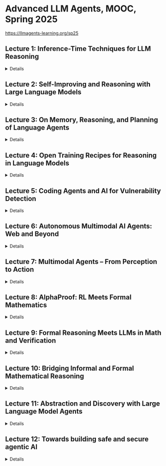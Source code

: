 # Advanced LLM Agents, MOOC, Spring 2025

https://llmagents-learning.org/sp25

## Lecture 1: Inference-Time Techniques for LLM Reasoning

<details>

## Overview:

The lecture emphasized strategies for optimizing reasoning tasks using advanced prompting methods, multi-candidate exploration, and iterative self-improvement, all aimed at improving accuracy and adaptability during inference.

Here are the main takeaways:
- Standard prompting struggles with reasoning benchmarks, but Chain-of-Thought (CoT) prompting significantly improves performance by modeling intermediate steps.
- Zero-shot CoT prompting uses simple instructions like “Let’s think step by step” to elicit reasoning without exemplars.
- Analogical prompting enables LLMs to self-generate tailored exemplars and reasoning structures, improving task-specific performance.
- Self-consistency boosts accuracy by sampling multiple solutions and selecting the most consistent final answer.
- Tree of Thoughts (ToT) allows step-by-step evaluation and iterative exploration, excelling in complex tasks.
- Reflexion and Self-Refine techniques empower LLMs to iteratively self-correct and improve their outputs using internal and external feedback.
- Self-correction without external feedback (oracle) can worsen reasoning performance, highlighting the need for effective evaluation mechanisms.
- Balancing inference budgets and model size is crucial for optimizing multi-sample solutions and computational efficiency.
- General-purpose and scalable methods remain essential for designing effective reasoning strategies in LLMs.

Ref:
- https://www.youtube.com/live/g0Dwtf3BH-0
- https://llmagents-learning.org/slides/inference_time_techniques_lecture_sp25.pdf


## Briefing:

### Introduction

This document summarises a lecture on inference-time techniques for enhancing the reasoning capabilities of Large Language Models (LLMs). The lecture highlights the significant advancements in LLM reasoning, particularly with models like OpenAI's "o1" and "o3", which demonstrate impressive performance on complex tasks like math, coding, and STEM. However, these high levels of performance are often achieved by using substantial inference-time computation. The lecture explores various strategies to optimise this, categorising them into three main areas: using more tokens for a single solution, searching and selecting from multiple candidates, and iterative self-improvement.

### Part 1: Basic Prompting Techniques - Increasing Token Budget for Single Solution

#### Standard Prompting Limitations
- Prior to advanced post-training techniques, standard prompting struggled with reasoning benchmarks.
- Few-shot examples only provided the format of the final solution, not the reasoning behind it.

#### Chain-of-Thought (CoT) Prompting
- Prompts the model to generate reasoning steps before arriving at the final solution.
- Can be implemented via few-shot examples or instructions.
- **Scaling with Model Size:** CoT performance improves significantly with larger models.
- **Zero-Shot CoT:** Using instructions like "Let's think step by step" can elicit CoT without needing few-shot examples, though it is less effective.

#### Analogical Prompting
- Enhances CoT performance by instructing the model to recall relevant exemplars before solving the test problem.
- Outperforms both zero-shot CoT and manual few-shot CoT, particularly with stronger models.

#### LLM-Driven Prompt Optimisation
- Leverages LLMs to automatically design and optimise prompts.
- Uses past optimisation trajectories to generate improved instructions.
- A meta-prompt enables the LLM to propose new instructions based on previous ones.
- Optimised prompts can outperform standard zero-shot and few-shot prompts.

#### CoT & Reasoning Strategies
- CoT allows variable computation based on task complexity.
- **Least-to-Most Prompting:** Decomposes complex problems into simpler sub-tasks solved sequentially.
- **Dynamic Least-to-Most Prompting:** Customises prompts for each sub-problem.
- **Self-Discover:** Instructs the LLM to autonomously compose reasoning structures without manually created demonstrations.

### Part 2: Search and Selection from Multiple Candidates - Increasing Width of Solution Space

#### Rationale
- Exploring multiple branches allows the model to recover from single-generation errors.

#### Self-Consistency
- Generates multiple candidate solutions and selects the most consistent final answer.
- Effective across models and tasks, scaling well with the number of samples.
- **Diversity in Sampling:** Ensures response variety using high-temperature sampling instead of beam search.

#### Clustering by Execution (AlphaCode)
- In code generation, predicted code is clustered based on execution consistency.
- Improves performance by selecting a program from the largest semantically equivalent clusters.

#### Universal Self-Consistency (USC)
- Extends self-consistency to free-form generation tasks, where consistency is evaluated within the LLM itself.

#### LLM Rankers
- Training verifiers or reward models enhances solution selection.
- **Outcome-Supervised Reward Model (ORM):** Evaluates final solutions.
- **Process-Supervised Reward Model (PRM):** Evaluates step-by-step reasoning.

#### Tree-of-Thoughts (ToT)
- Combines LLMs with tree search.
- Generates possible next reasoning steps, evaluates each, and prioritises promising solutions.
- Scales well with increased token budget.

### Part 3: Iterative Self-Improvement - Increasing Depth of Solution Search

#### Rationale
- Mistakes occur even in strong LLMs.
- Sampling multiple solutions is insufficient without a feedback loop for error correction.

#### Reflexion and Self-Refine
- The LLM generates feedback on its own output and refines it.
- Effective when external evaluation is available.

#### Self-Debugging (Code)
- Uses execution feedback, such as unit tests, to improve generated code.
- More informative feedback yields better results.

#### Limitations of Self-Correction (QA)
- Self-correction without an oracle verifier can reduce accuracy.
- General-purpose feedback prompts and multi-agent debates are often ineffective.

#### Budget Optimisation
- Optimal inference budget depends on the task and model.
- Smaller models may generate more solutions within the same computational budget.

### Key Takeaways and General Principles

- **Adaptability:** Best practices for LLM interaction should evolve with model capabilities.
- **Chain-of-Thought:** Fundamental for reasoning enhancement.
- **Consistency-Based Selection:** A simple yet effective principle for better response selection.
- **Search:** Exploring multiple solution paths improves accuracy.
- **The "Bitter Lesson":** Emphasises general-purpose methods that scale well with computation.

### Conclusion

The lecture provides a comprehensive overview of inference-time techniques for improving LLM reasoning. These techniques focus on:
1. **Using more token budget for better single-solution generation.**
2. **Searching multiple branches in the solution space.**
3. **Iterative self-improvement of responses.**

They range from basic CoT prompting to advanced methods like tree-of-thought and self-debugging. The lecture underscores the importance of continuous adaptation, scalable general-purpose methods, and fostering models capable of independent discovery rather than pre-programmed intelligence.

</details>

## Lecture 2: Self-Improving and Reasoning with Large Language Models

<details>

## Briefing

This document outlines the research and development of self-improving and reasoning Large Language Models (LLMs), which aim to create AI that trains itself, evaluates its performance, and updates itself based on its understanding. The ultimate goal is to achieve superhuman performance through these methods.

### System 1 vs System 2
The document introduces two systems for how LLMs function, System 1 and System 2:
*   **System 1**: This is reactive, relies on associations, has fixed compute per token, directly outputs answers, and is prone to failures like hallucinations and spurious correlations. Standard LLMs are considered System 1.
*   **System 2**: This is more deliberate and effortful, involving multiple "calls" to the System 1 LLM. It uses planning, search, verification, and reasoning with dynamic computation. Techniques like Chain-of-Thought (CoT) and Tree-of-Thoughts (ToT) fall under System 2.

### Historical Context and Evolution of LLMs
The document provides a brief history of LLMs and related technologies:
*   **Early 2000s:** Support Vector Machines were prevalent.
*   **2014:** The LLM attention mechanism was developed.
*   **2019-2023:** A rapid evolution of LLMs occurred, from GPT-2 to GPT-4, including models like T5, Jurassic-1, Megatron-Turing NLG, Gopher, Chinchilla, PaLM, OPT, BLOOM, and LLaMA.
*   **Pre-2020:** Language models were trained by predicting the next token on "positive examples" of language.
*   **Post-2020:**  LLMs began using techniques like supervised fine-tuning (SFT) and Reinforcement Learning from Human Feedback (RLHF).
*   **2022:** InstructGPT was developed using SFT and RLHF on GPT3.
*   **2023:** Models like Claude and GPT-4 began using extensive RLHF for safety and accuracy, and Direct Preference Optimization (DPO) was introduced.

### Improving Reasoning with System 2
*   **Prompting Approaches:** Early attempts to improve reasoning focused on prompting techniques.
*   **Chain-of-Verification (CoVe):** This method aims to reduce hallucinations by adding verification steps to the generation process. It includes variants like joint left-to-right generation, factored attention, and a factored-revise approach.
*   **System 2 Attention (S2A):** This method focuses on making attention more explicit and effortful by prompting the LLM to rewrite inputs, removing irrelevant or biased content, to improve the relevance of answers.
*   **Branch-Solve-Merge:** This approach breaks down complex tasks into subproblems, solves them individually, and merges the solutions to improve complex tasks where instructions are hard.

### Self-Improvement and Self-Rewarding LLMs
*   **Self-Training:** LLMs improve by assigning rewards to their own outputs and optimizing accordingly.
*   **Self-Rewarding LMs:** These models are trained to have both instruction-following and evaluation capabilities. They can generate responses to instructions and judge the quality of those responses, creating an iterative process of improvement.
*   **Iterative Training:** This involves two steps: self-instruction creation (generating prompts, responses, and self-rewards) and instruction training (using DPO on selected preference pairs).
*   **The "Superalignment challenge":** As LLMs improve they will become harder for humans to supervise.
*   **Initial Model:** Experiments start with a pre-trained LLaMA-2-70B model (M0) which is multitask trained using seed instruction following (IFT) and evaluation data (EFT). The model then goes through iterative training.
*    **Evaluation:** The self-rewarding models are evaluated on their ability to follow instructions and their ability to act as a reward model. The models are tested using internal instruction following test sets, AlpacaEval 2.0, and MT-Bench. They are also evaluated using the OpenAssistant validation set.
*    **Improvements:** The models show continuous improvement through iterative training.

### Iterative Reasoning and Meta-Rewarding
*   **Iterative Reasoning Preference Optimisation:** This technique uses self-rewarding techniques for reasoning tasks by generating multiple Chain-of-Thoughts (CoTs) and selecting preferences based on answer correctness.
*    **Thinking LLMs:**  This approach trains LLMs to think and respond for all instruction following tasks, not just math, using Thought Preference Optimization (TPO). It has achieved strong results on benchmarks like AlpacaEval and ArenaHard.
*   **Meta-Rewarding LLMs:** These models improve their judgments by meta-judging them. The LLM acts as an actor, judge, and meta-judge. Meta-rewards provide an additional training signal.
*   **LLM-as-a-Meta-Judge:** This is used to assess judgments. The method involves generating multiple judgments for pairs of responses and calculating pairwise meta-judgments.
*   **EvalPlanner:** This method trains LLMs to generate planning and reasoning CoTs for evaluation, converting evaluation tasks into verifiable tasks by generating similar prompts with high and low quality responses.

### Future Directions
*   **Latent System 2 Thoughts:** Explores the use of latent thoughts rather than tokens, with research into self-evaluation and learning from interaction.
*   **Improved System 1:** Research is needed to improve the fundamental architecture of System 1, such as better attention mechanisms and world models.

### Conclusion
The document highlights the significant progress in developing self-improving and reasoning LLMs. By using techniques like self-rewarding, iterative training, and meta-reasoning, LLMs are approaching and potentially surpassing human-level performance. Further research is needed to address limitations, improve reasoning, and explore the potential of more advanced approaches.

### Ref:
- https://www.youtube.com/live/_MNlLhU33H0
- https://llmagents-learning.org/slides/Jason-Weston-Reasoning-Alignment-Berkeley-Talk.pdf

</details>

## Lecture 3: On Memory, Reasoning, and Planning of Language Agents

<details>

**Briefing: On Memory, Reasoning, and Planning of Language Agents**

### **Overview**
This document provides a comprehensive analysis of **Language Agents**, AI systems that leverage language for reasoning, memory, and planning. It contrasts two main perspectives in developing these agents—**LLM-first** and **Agent-first**—highlighting their respective challenges and opportunities. The discussion is structured around three core competencies essential to advancing intelligent AI agents:
1. **Memory** – HippoRAG, a neurobiologically inspired long-term memory system.
2. **Reasoning** – The concept of implicit reasoning and "grokking" in Transformers.
3. **Planning** – Model-based planning techniques, particularly in web navigation, as demonstrated in WebDreamer.

While language agents are a significant step toward more intelligent AI, the field faces ongoing hurdles in areas like **continual learning, safety, world models, and adaptability**.

---

### **Key Themes and Takeaways**

#### **The Rise of Language Agents**
- Language agents are expected to revolutionize computing, as reflected in statements from key AI leaders:
  - Bill Gates: *"Agents are bringing about the biggest revolution in computing..."*
  - Andrew Ng: *"AI agentic workflows will drive massive AI progress this year."*
  - Sam Altman: *"2025 is when agents will work."*
- Current agents **rely heavily on LLMs** but still lack robust reasoning, memory, and planning capabilities.
- Following Russel & Norvig’s definition, an agent is *“anything that perceives its environment through sensors and acts upon it through actuators.”* Language agents stand out by using **language as the primary tool for reasoning and communication**.
- The document suggests we are entering a **new evolutionary stage** of AI, moving from **Logical Agents → Neural Agents → Language Agents**, characterized by increasing **expressiveness, reasoning, and adaptivity**.

#### **LLM-First vs. Agent-First Approaches**
- **LLM-First:** Builds agents around LLMs, **relying on prompting and engineering solutions** to scaffold agent behavior.
- **Agent-First:** Treats LLMs as a component of a broader AI system that incorporates **perception, memory, world modeling, and planning**.
- The **Agent-First** approach requires tackling **synthetic data generation, self-reflection, and internalized search**, bringing both traditional and novel AI challenges.

#### **Language as a Vehicle for Reasoning and Communication**
- **Language is the foundation** for instruction following, in-context learning, and customized outputs.
- Reasoning within an LLM-based agent functions as an **inner monologue**, where decisions are made via token generation.
- The integration of reasoning helps in:
  - **State inference** (understanding the environment’s current state).
  - **Self-reflection** (evaluating its own thought process).
  - **Replanning** (adjusting actions dynamically).

#### **Memory: HippoRAG – Neurobiologically Inspired Long-Term Memory**
- Human memory is crucial for learning, as reflected in Eric Kandel’s quote: *"Memory is everything. Without it, we are nothing."*
- **Current Retrieval-Augmented Generation (RAG) models have limitations** in retrieving relevant knowledge reliably.
- **HippoRAG** is introduced as a **solution inspired by the hippocampal indexing theory**, aiming to improve retrieval accuracy by:
  - **Indexing associations between stored knowledge**.
  - **Enabling pattern separation and pattern completion**, mimicking the way humans recall and differentiate information.
- HippoRAG is composed of three key components:
  - **Neocortex** – Handles perception, linguistic abilities, and reasoning.
  - **Parahippocampus** – Acts as a bridge between memory areas, akin to working memory.
  - **Hippocampus** – Provides indexing and auto-associative memory functions.

#### **Reasoning: Grokking in Transformers**
- The phenomenon of **"grokking"** describes the transition where **Transformers shift from memorization to generalization**.
- Key research questions include:
  - Can Transformers develop **implicit reasoning**, or are there fundamental limitations?
  - What factors influence the acquisition of reasoning skills, such as **data scale, distribution, and model architecture**?
- The document describes **grokking** as a phase transition, where generalization emerges as the dominant capability over rote memorization.

#### **Planning: Model-Based Planning for Web Agents (WebDreamer)**
- Planning remains a key challenge for AI agents, particularly in **open-ended digital environments** like the web.
- **Challenges in planning** include:
  - Expanding the **action space** while maintaining control.
  - Ensuring **goal verification**, as many tasks have **non-binary success criteria**.
  - Developing **world models** to predict the consequences of actions.
- **WebDreamer** is introduced as a **model-based planner for web agents**, addressing these challenges with:
  - **Stage 1: Simulation** – The LLM predicts state transitions before taking real-world actions.
  - **Stage 2: Execution** – The agent follows an optimal path based on the simulated outcomes.
- This approach ensures **safer and more efficient web navigation**, overcoming the drawbacks of purely reactive planning.

---

### **Future Directions and Challenges**
1. **Memory:** Enhancing **personalization and continual learning** for AI agents.
2. **Reasoning:** Developing models that integrate **external actions and environmental awareness**.
3. **Planning:** Building **better world models** while balancing reactive and model-based planning approaches.
4. **Safety:** Addressing both **endogenous (internal) and exogenous (external) risks**.
5. **Applications:** Expanding AI capabilities in **agentic search, workflow automation, and scientific reasoning**.

The author concludes that we are **at the beginning of a new AI era**, with key challenges in **multimodal perception, memory embodiment, reasoning, world models, grounding, planning, tool use, multi-agent dynamics, and continual learning**.

---

### **Quotes of Significance**
- *"Agents are bringing about the biggest revolution in computing..."* – Bill Gates
- *"2025 is when agents will work."* – Sam Altman
- *"An agent is anything that perceives and acts upon its environment."* – Russel & Norvig
- *"Memory is everything. Without it, we are nothing."* – Eric Kandel
- *"We find that LLMs can be highly receptive to external evidence even when that conflicts with their parametric memory, given that the external evidence is coherent and convincing."*

---

### **Conclusion**
The presentation offers a **detailed exploration of language agents**, illustrating their potential to reshape AI-driven interactions. While **significant progress has been made**, major obstacles remain in **memory, reasoning, planning, safety, and continual learning**. Research efforts such as **HippoRAG and WebDreamer** offer promising solutions, but further innovations are necessary to **fully realize the potential of AI-powered language agents**.


### Ref:
- https://www.youtube.com/live/zvI4UN2_i-w
- https://llmagents-learning.org/slides/language_agents_YuSu_Berkeley.pdf
- https://github.com/OSU-NLP-Group/WebDreamer
- https://github.com/OSU-NLP-Group/HippoRAG

</details>

## Lecture 4: Open Training Recipes for Reasoning in Language Models

<details>

**Unified Briefing on Open Language Models (LMs)**

This document summarizes key aspects of open language models (LMs), focusing on the OLMo family and the Tülu post-training recipe. It underscores the importance of **open science, transparency, and accessibility** in LM development, covering the stages of pre-training, post-training, test-time inference, and risk mitigation.

---

### **Key Themes and Insights**

#### **The Importance of Open Science in LM Research**
- Fully open LMs accelerate innovation by ensuring transparency, reproducibility, and accessibility.
- Analogy: Relying on proprietary models for AI research is like studying astronomy through newspaper pictures.
- OLMo is developed as a truly open AI, empowering the research community and enhancing public AI literacy.

#### **OLMo: A Fully Open Language Model**
- Designed for accessibility and reproducibility within an open ecosystem.
- Competes with **Llama3, Qwen2.5, DeepSeek, and GPT4-o** in performance.

#### **Tülu: Open Post-Training Recipe**
- Iterative development (*Tülu 1 → 2 → 2.5 → 3*), systematically refining LMs post-training.
- Toolkit includes **OpenInstruct and Safety Data & Toolkit - Instruct2**.
- Successful adaptation involves:
  1. **Targeted evaluations** for meaningful improvements.
  2. **Representative prompts** for testing and finetuning.
  3. **License verification** for compliance.
  4. **Data decontamination** to ensure integrity.

---

### **Core LM Development Stages**

#### **1. Pre-training**
- Predicting the next word across diverse contexts to create a foundation model.

#### **2. Post-training**
- Enhances model performance through:
  - **Supervised Fine-Tuning (SFT)**: Improves model outputs using structured prompt-completion training.
  - **Tool use and agents**: Equipping LMs with task-specific tools.
  - **Reasoning**: Enhancing logical and analytical capabilities.
  - **Safety alignment**: Ensuring ethical and responsible AI behavior.
  - **Hybrid data curation**: Mixing diverse datasets for skill refinement.

#### **3. Test-time Inference & Scaling**
- Techniques like **budget forcing** and computational scaling optimize real-time model performance.

---

### **Advanced LM Optimization Techniques**

#### **Supervised Fine-Tuning (SFT) / Instruction Tuning**
- **Purpose**: Finetunes pretrained LMs with structured prompts.
- **Challenges**: Data curation is expensive, time-consuming, and has high variance.
- **Solution**: **Hybrid data creation** (mixing curated data with persona-driven synthesis) ensures efficiency and diversity.

#### **Chain-of-Thought (CoT) Reasoning**
- **Improves** multi-step problem-solving and logical reasoning.
- **Challenges**: Manual annotation is expensive and difficult to scale.
- **Solution**: Hybrid data generation bridges the scalability gap.

#### **Preference Tuning**
- Aligns LMs with human preferences for better interaction quality.
- **DPO vs. PPO**:
  - **Direct Preference Optimization (DPO)**: Efficient, lower complexity, and high throughput.
  - **Proximal Policy Optimization (PPO)**: Slightly better performance (~1%) but more computationally intensive.
- **Key Factor**: **Data quality** is paramount for both methods.

#### **Reinforcement Learning with Verifiable Rewards (RLVR)**
- Addresses **over-optimization** by using rule-based rewards for tasks with ground-truth answers (e.g., math problems).
- RLVR involves **targeted datasets, verifiers, and PPO training** for enhanced accuracy.

#### **Mid-training Strategy**
- **99% of training budget** is allocated to **trillions of diverse text tokens**.
- **1% of budget** is reserved for upsampling high-quality SFT data, maximizing efficiency.

---

### **Overall Takeaways**
- **Open models (OLMo) and structured post-training (Tülu) are critical for AI progress**.
- **Data quality, hybrid data creation, and advanced tuning techniques** (RLVR, DPO, SFT) drive LMs' reasoning capabilities.
- **Open ecosystems foster reproducible research**, empowering the AI community with accessible knowledge and tools.

---

### Ref:
- https://www.youtube.com/live/cMiu3A7YBks
- https://llmagents-learning.org/slides/OLMo-Tulu-Reasoning-Hanna.pdf

</details>

## Lecture 5: Coding Agents and AI for Vulnerability Detection

<details>

### **Briefing Document: Coding Agents and AI for Vulnerability Detection**  
**Author**: Based on excerpts from *L5_Code_Agents_Vulnerability_Detection.pdf* by Charles Sutton  
**Date**: October 26, 2024  

---

## **Executive Summary**  
This document explores the application of **Large Language Model (LLM) agents** in **software engineering and security**, particularly for **vulnerability detection**. It covers the **evolution of evaluation metrics**, introduces **coding agents (SWE-Agent, Agentless, AutoCodeRover, Passerine)**, and discusses their use in **Capture the Flag (CTF) competitions** and **real-world security applications** through **Google’s Big Sleep project**.  

The key takeaway is that **LLM agents provide a promising yet underexplored approach to AI-driven security**, with **evaluation-driven improvements, trade-offs in agent design, and practical implementations in vulnerability detection**.  

---

## **Key Themes and Ideas**  

### **1. Rise of Coding Agents & AI for Software Engineering**  
**Definition of LLM Agents**:  
LLM agents are defined as **"multi-turn LLMs with tool use"**, characterized by:  
- **Dynamic computation time**  
- **Information retrieval from external tools**  
- **Hypothesis testing and validation**  
- **Action execution based on results**  

#### **Agent Designs & Trade-offs:**  
The document explores different **coding agent designs**:  
1. **SWE-Agent (Dynamic Approach)**  
   - Uses **planning, chain of thought reasoning, tool use, and execution feedback.**  
   - Implements the **ReACT loop** (*LLM generates output → Runs tools → Updates trajectory*).  
   - More **adaptive** for complex problem-solving.  

2. **Agentless (Procedural Approach)**  
   - **No persistent agent loop; control flow is in Python code.**  
   - Preferred when the **workflow is simple** and doesn’t require dynamic decision-making.  
   - Avoids **LLM trajectory errors**, making it more **robust but less flexible**.  

3. **Hybrid Models (AutoCodeRover, Passerine)**  
   - Combine **some procedural control** with **agent-driven exploration**.  
   - Useful for **structured software improvements** and **debugging workflows**.  

---

### **2. Evaluation Metrics: The Backbone of Model Design**  
Evaluation metrics **drive LLM model and agent design**.  
- **Early benchmarks (MBPP, HumanEval)**: Useful in 2021 but now **leaked, too easy, and limited in test cases.**  
- **SWE-Bench & SWE-Bench Verified**:  
  - A **realistic evaluation benchmark** that has **driven advances in agent development**.  
  - Verified variant removes **underspecified and less relevant test cases**, improving signal-to-noise ratio.  
- **Challenges in Evaluation**:  
  - "All evaluations have a shelf life"—new tests are needed as models improve.  
  - Data leakage, inexact verifiers, and overfitting to leaderboards are growing concerns.  

**Design Considerations in Evaluation:**  
- **Level of difficulty** must be balanced.  
- **Realism** should match real-world coding scenarios.  
- **Generalizability** ensures models **aren’t just learning shortcuts to pass benchmarks**.  

---

### **3. AI for Computer Security: Capture the Flag (CTF) & Vulnerability Detection**  
**CTF competitions as AI Benchmarks**  
LLM agents are adapted for **security tasks** using datasets like:  
- **NYU CtF Bench (2025):** 200 problems from real-world CTF challenges.  
- **InterCode-CtF (2023):** 100 tasks from **high school-level** PicoCTF.  

#### **Agent Adaptation for Security Tasks**  
To tackle **CTF challenges**, coding agents integrate:  
- **Command-line execution (sandboxed)**  
- **Decompilers & disassemblers**  
- **Python libraries (for cryptography, forensics, etc.)**  
- **Debuggers (GDB, Pwntools for memory exploits)**  

**"Arbitrary command line (use a sandbox!)" is critical for security-related LLM applications.**  

---

### **4. Big Sleep: AI for Real-World Vulnerability Detection**  
The **Big Sleep project at Google** represents a **major leap in AI-driven security research**.  

**Objective**: Find security vulnerabilities using **LLM agents with reasoning, execution, and verification**.  

#### **Big Sleep's Methodology**:  
- **Step 1: Code Navigation** – LLM browses code, jumps to definitions, and follows references.  
- **Step 2: Hypothesis Generation** – AI **predicts possible security flaws** (e.g., buffer overflow).  
- **Step 3: Dynamic Testing** – Executes **debugging tools, interpreters, and test inputs**.  
- **Step 4: Verification** – Confirms vulnerabilities using **sanitizer crashes, memory safety checks, and execution feedback**.  

#### **Results & Impact**:  
- **Achieved a 1.00 score in buffer overflow detection (from 0.05).**  
- **76% success rate in advanced memory corruption detection (up from 24%).**  
- **Discovered a real-world vulnerability in SQLite.**  

**Key Takeaways:**  
- **Dynamic AI agents outperform traditional fuzzing & static analysis** in some security domains.  
- **Execution-based verification makes AI more reliable in detecting real vulnerabilities.**  
- **Big Sleep proves that AI agents can autonomously detect security flaws at an expert level.**  

---

## **Future Directions & Implications**  
- **AI for security is still a "wide open area" with untapped potential.**  
- **More research needed in network security, malware detection, and adversarial attacks.**  
- **Real-world deployment of AI security agents will require stronger evaluation benchmarks.**  
- **Moving from CTFs to real-world tasks is the next major step.**  

---

## **Important Quotes**  
- *"LLM agents are multi-turn LLMs with tool use."*  
- *"Evaluations drive the design of the models. Organizational-level Bayesian optimization."*  
- *"All evaluations have a shelf life."*  
- *"If workflow really is simple, why make the LLM figure it out?"*  
- *"Agentic techniques seem particularly natural. Can require larger-scale understanding of software or system."*  
- *"Arbitrary command line (use a sandbox!)"*  

---

## **Final Thoughts**  
LLM-powered security agents are **emerging as a viable method for vulnerability detection**, surpassing traditional **fuzzing and static analysis** in some domains. However, the **design space for AI security remains vast**, with **open challenges in evaluation, real-world deployment, and system-level reasoning**.  

---

### **Best of Both Approaches**  
✅ **Quick, structured overview** (from the first summary)  
✅ **Deep, in-depth analysis with key details** (from the second briefing)  
✅ **Formatted for clarity, readability, and impact**  

### Ref:
- https://www.youtube.com/live/JCk6qJtaCSU
- https://llmagents-learning.org/slides/Code%20Agents%20and%20AI%20for%20Vulnerability%20Detection.pdf

</details>

## Lecture 6: Autonomous Multimodal AI Agents: Web and Beyond

<details>

  ### **Multimodal Autonomous AI Agents: Comprehensive Summary**

This summary combines the best aspects of brevity and technical depth, providing a **structured yet detailed** overview of the key concepts from **Russ Salakhutdinov's lecture on multimodal AI agents**.

---

## **1. Large Language Models (LLMs) as a Foundation for AI Agents**
The lecture begins by emphasizing **LLMs as the backbone** of autonomous AI agents, detailing their strengths and limitations.

### **Key Capabilities of LLMs:**
- **In-context learning**: Ability to generalize based on contextual cues in the input.
- **Zero-shot abilities**: Can perform tasks they haven't been explicitly trained on.
- **Long and coherent text generation**: Essential for complex reasoning and decision-making.
- **Strong text representations**: Helps in understanding and encoding textual information.
- **Sensitivity to word ordering**: Crucial for nuanced comprehension and response generation.
- **World knowledge**: Learned from vast training data, but with limitations in real-time updates.

---

## **2. The Emergence of Autonomous AI Agents**
AI agents are being developed to **automate digital tasks** and **enhance human productivity**, particularly for web-based activities.

### **Potential Use Cases:**
- **Automating repetitive digital tasks** (e.g., generating PowerPoint slides from a research paper).
- **Navigating the web** to retrieve structured data.
- **Performing human-like browsing and decision-making**.

These agents combine **LLMs, reinforcement learning, and multimodal capabilities** to operate in increasingly complex environments.

---

## **3. Challenges in Web-Based AI Agents**
The lecture highlights the **current limitations of web agents**, particularly when dealing with **HTML and text-based environments**.

### **WebArena: Early Benchmarks & Limitations**
- Designed as **the most realistic web-based evaluation** for AI agents.
- Uses real-world data from **Amazon, Reddit, GitHub**, etc.
- Tasks involve interacting with only **text and HTML**, leading to **low success rates** for AI.

### **Why HTML Alone is Insufficient**
- **Messy HTML & JavaScript**: Code is often **minified and compressed**, making parsing difficult.
- **Interactive elements**: JavaScript-driven UI elements **don't render well in raw HTML**.
- **Spatial layout issues**: Webpages rely on **visual structure**, which HTML alone cannot capture.
- **Context length constraints**: HTML pages often exceed **100k tokens**, making them difficult for LLMs to process.

---

## **4. VisualWebArena: A Benchmark for Multimodal Web Agents**
To overcome the limitations of **text-based web navigation**, the researchers introduced **VisualWebArena**, a **multimodal** testbed.

### **Key Features of VisualWebArena:**
- Includes **visual inputs** to complement **HTML parsing**.
- Uses **POMDP (Partially Observable Markov Decision Process)** framework:
  - **Observations**: Captures both **visual and textual** information.
  - **Actions**: Agents can **click, type, hover, and stop**.
  - **Reward function**: Evaluates success based on **task completion**.

### **Example Tasks in VisualWebArena:**
- **Shopping Task**: "Buy the cheapest color photo printer and send it to Emily."
- **Classifieds Task**: "Find a specific bike for $300-$500 and negotiate $10 less."
- **Reddit Task**: "Find the 2022 total GDP of the region producing the most sugarcane in 2021."

**Results:**
- **Human success rate: 78%**
- **AI agent success rate: 14%** (indicating significant room for improvement)

---

## **5. Architectures for Multimodal Web Agents**
The lecture introduces **several architectural advancements** aimed at improving AI interaction with web environments.

### **Key Approaches:**
#### **1. Web Agent Architecture**
- **Input**: HTML + Image.
- **Processing**: **Observation Parsing + High-Level Planning + Low-Level Action Generation**.
- **Actions**: Stop, Type, Click, Hover.

#### **2. LLM + Visual Encoder + Web Grounding**
- Uses **Set-of-Marks (SoM) prompting** to help agents **interact with UI elements**.
- Alternative to **cluttered HTML trees** and inefficient **accessibility parsers**.

---

## **6. Search & Planning for Long-Horizon Tasks**
One of the biggest **challenges in autonomous agents** is **long-horizon reasoning**.

### **Common AI Failure Modes:**
1. **Looping behavior**: Agents get stuck switching between pages.
2. **Undoing progress**: Performing the right action but reversing it later.
3. **Early stopping**: Ending tasks prematurely.
4. **Visual processing failures**: Misclicking or failing to identify elements.

To address these, the researchers propose **tree search methods** to improve decision-making.

### **Tree Search for Language Model Agents**
- **Baseline Approach:** AI models perform **repeated action sampling** until they reach a solution.
- **Proposed Method:** A **Best-First Search algorithm** with:
  - **Baseline agent** for action proposals.
  - **Backtracking mechanism** to correct errors.
  - **Value function scoring** (using GPT-4o to rank best states).

**Results:**
- **Search-based models significantly outperform baseline LLMs** on long-horizon tasks.
- **However, search methods are computationally expensive and require further optimization**.

---

## **7. AI Agents & Internet-Scale Training (InSTA)**
One of the **biggest challenges in AI agents** is the **lack of high-quality training data**. 

### **Proposed Solution: Synthetic Task Generation**
Researchers use **Llama models** to **generate realistic web tasks** for AI training.

### **Synthetic Data Generation Pipeline:**
1. **Stage 1 – Task Generation**: Llama proposes web-based tasks.
2. **Stage 2 – Task Evaluation**: AI performs tasks and Llama scores them.
3. **Stage 3 – Data Collection**: High-confidence tasks are stored for training.

### **Key Findings:**
- **LLM performance is 68.92% lower than humans** on **VisualWebArena**.
- **Synthetic data significantly improves generalization**:
  - **Mind2Web: +156.3% improvement**
  - **WebLINX: +149.0% improvement**

### **Scaling Up:**
- Researchers use **Common Crawl PageRank** to identify **150k+ useful websites**.
- **AI filtering achieves 97% accuracy** in detecting valid training data.

---

## **8. Robotics & Physical AI Agents**
The lecture briefly extends **multimodal agents** to **robotic manipulation**.

### **Plan-Sequence-Learn (PSL) Framework**
- Uses **structured language plans** for **long-horizon robotic tasks**.
- Combines **reinforcement learning (RL)** with **LLM-guided decision-making**.
- Successfully **generalizes to new object geometries**.

**Results:**
- PSL achieves **85%+ success rates** across **25+ long-horizon robotic tasks**.

---

## **9. Future Directions & AI Safety Considerations**
### **Key Areas for Future Work:**
1. **Improved long-term reasoning**: AI should maintain consistency over **multi-step tasks**.
2. **Multimodal vision-language models**: Stronger **visual grounding** is needed for **real-world applications**.
3. **Parallel execution & task coordination**: Agents should **search, execute, and verify multiple instances** in real-time.
4. **AI Safety**:
   - Ensuring **robustness against adversarial inputs**.
   - Addressing **biases in training data**.
   - Handling **destructive actions** (e.g., real-world purchasing).

---

## **10. Conclusion**
- **VisualWebArena** provides a **realistic benchmark** for evaluating multimodal agents.
- **Inference-time search & tree search** improve **long-horizon AI decision-making**.
- **Synthetic data generation** helps **scale AI training for web-based tasks**.
- **Plan-Sequence-Learn (PSL)** extends AI agents to **robotic manipulation**.

🚀 **The future of AI agents lies in improving multimodal understanding, data efficiency, and safety for real-world applications.**


  ### Ref:
  - https://www.youtube.com/live/RPINOYM12RU
  - https://llmagents-learning.org/slides/ruslan-multimodal.pdf

</details>


## Lecture 7: Multimodal Agents – From Perception to Action

<details>


## 📌 Overview

This document presents a comprehensive review of the latest advancements in **Multimodal Agents (MMAs)**—AI systems that integrate vision, language, and action to operate across complex digital interfaces. It explores new environments, benchmarks, models, and data generation methods that drive progress in AI agents capable of reasoning and taking actions in real or virtual computing environments.

---

## 🚀 Key Themes

### 1. Rise of Multimodal Agents
- Multimodal agents powered by **Vision-Language-Action Models (VLA-Ms)** can execute real-world digital tasks across web, OS, and mobile environments.
- These agents aim to boost digital productivity, accessibility, and autonomy.
- Supported by models like GPT-4V, Claude-3, Gemini-Pro, and open-source Mixtral, CogAgent.

---

## 🧪 Limitations of Existing Benchmarks

### 🔴 Problems:
- Existing platforms (e.g., **Mind2Web**, **WebArena**) are:
  - Non-executable.
  - App/domain specific.
  - Not scalable or realistic.

### ✅ Solution: OSWorld
- **OSWorld** is a VM-based benchmark with:
  - **369 annotated tasks** using real apps and workflows.
  - Full environment simulation (input/output, keyboard/mouse, screenshot, a11y-tree).
  - **Execution-based evaluation** using final environment states.

---

## 👀 Agent Interaction Mechanics

| Component         | Description                                               |
|-------------------|-----------------------------------------------------------|
| Inputs            | Natural language, screenshots, accessibility tree (a11y)  |
| Actions           | Executable keyboard and mouse operations (e.g., pyautogui)|
| Interaction Loop  | Agent runs iteratively until termination condition met    |
| Evaluation        | Compared against expected output ("gold") via config      |

### Observations:
- High-res screenshots improve accuracy.
- Text-based action history > screenshot-only (but less efficient).
- Models show strong OS-level performance correlation but poor layout robustness.

---

## 📉 Data Scarcity & Cost

### Challenge:
- Unlike LLMs trained on vast text corpora, agent models require **expensive, human-annotated trajectory data**.

---

## 🧪 Synthetic Data Solutions

### 1. AgentTrek (Trajectory Synthesis)
- Extracts and classifies **web tutorials** to guide agent replay.
- Parses task steps, environments, outcomes.
- Focused on imitation learning; ideal when combined with **reinforcement learning in OSWorld**.

### 2. TACO + CoTA (Action + Reasoning Data)
- Generates **Chains-of-Thought-and-Action (CoTA)** using programmatic templates.
- Boosts reasoning and action-calling in Multimodal LLMs.
- Actions include: OCR, GETOBJECTS, QUERYKNOWLEDGEBASE, etc.

#### Key Learnings:
- **Quality > Quantity** in training data.
- CoTA fine-tuning consistently outperforms instruction-only training or few-shot prompting.

---

## 🧠 Unified GUI Agent Framework

### AGUVIS (Pure Vision-Based GUI Agent)
- Solves:
  - Heterogeneous textual GUI representation (HTML, AXTree, XML).
  - Lack of visual grounding and inner reasoning.
- Features:
  - Unified vision-based perception and action space.
  - Two-stage training:
    - 1M+ GUI grounding examples.
    - 35K multi-step reasoning tasks with **inner monologue** augmentation.
- Demonstrates strong **cross-platform generalization** (web/mobile → desktop).

---

## 🎥 Long Video Understanding

### Problem:
- Long-form videos → huge token sequences → compute overload.

### Solutions:

#### 1. xGen-MM-Vid (BLIP-3-Video)
- Temporal encoder compresses videos into just **32–128 visual tokens**.
- More efficient than prior SOTA models (e.g., 4608 tokens).
- Scales to long-video question answering and description tasks.

#### 2. GenS (Generative Frame Sampler)
- Trained on **GenS-Video-150K** dataset.
- Predicts **salient frame spans** using instructions and confidence scores.
- Outperforms CLIP-based sampling in temporal QA and event localization.
- Supports **sliding-window inference** with JSON-formatted outputs.

---

## 🧩 Ecosystem Overview

| Module           | Functionality                                             |
|------------------|-----------------------------------------------------------|
| `OSWorld`        | Realistic, execution-based VM environment for agents      |
| `AgentTrek`      | Synthesizes trajectories from tutorial-based knowledge     |
| `TACO + CoTA`    | Reasoning and action-call fine-tuning for MLLMs           |
| `AGUVIS`         | GUI agent with visual-only perception + inner monologue   |
| `BLIP-3-Video`   | Token-efficient video understanding model                 |
| `GenS`           | Intelligent frame selector for long-video processing      |

---

## ✅ Final Takeaways

- **Realistic training environments** are essential (e.g., OSWorld).
- **Synthetic data** (AgentTrek, CoTA) solves scale and diversity issues in agent training.
- **Unified perception-action space + structured reasoning** unlocks general-purpose agents (e.g., AGUVIS).
- **Efficient video models + frame sampling** (xGen-MM-Vid, GenS) allow scalable long-video understanding.

---

## 📣 Quotes from the Source

> “Intelligence grows rapidly, even surpassing humans.”

> “No real, scalable interactive environments... Only demos without executable environment...”

> “OSWorld: The first scalable, real computer environment.”

> “LLMs and VLMs are still far from being digital agents on real computers.”

> “AgentTrek… leverages tutorial-like web content to create step-by-step synthetic trajectories.”

> “CoTA fine-tuning significantly boosts reasoning and action performance, outperforming few-shot prompting.”

> “AGUVIS enables autonomous GUI agents to operate across platforms using only visual observations.”

> “xGen-MM-Vid uses significantly fewer tokens (32 vs. 4608) than other state-of-the-art models.”

> “GenS predicts frame spans as a natural language generation task with confidence scores.”

---

## 📥 Additional Resources

- [OSWorld Benchmark](https://os-world.github.io)  
- [xGen-MM-Vid Paper](https://arxiv.org/abs/2410.16267)  
- [BLIP-3-Video Overview](https://www.salesforceairesearch.com/opensource/xGen-MM-Vid/index.html)

---

  ### Ref:
  - https://www.youtube.com/live/n__Tim8K2IY
  - https://llmagents-learning.org/slides/Multimodal_Agent_caiming.pdf


</details>

## Lecture 8: AlphaProof: RL Meets Formal Mathematics

<details>

**Author**: Thomas Hubert
**Date**: March 2025
**Affiliation**: Google DeepMind
**Event**: Performance at the IMO 2024

---

## 📌 Overview

AlphaProof is a pioneering research project at the intersection of **Reinforcement Learning (RL)** and **Formal Mathematics**, developed by **Google DeepMind**. Inspired by the successes of the **AlphaZero series** in mastering complex environments through scaled-up self-play, AlphaProof applies similar methods to **mathematical theorem proving** using the **Lean proof assistant** and its mathematical library, **Mathlib**.

The central thesis:

> *Formal mathematics provides a perfect environment and feedback signal for RL agents to learn mathematical reasoning, potentially achieving superhuman capabilities and uncovering new mathematical knowledge.*

The project culminated in AlphaProof’s participation in the **International Mathematical Olympiad (IMO) 2024**, where it achieved performance equivalent to a **Silver medallist**, marking a major milestone in AI-driven mathematical discovery.

---

## 🧠 Motivation: Why Formal Maths + RL?

### Mathematics: A Root Node to Intelligence

* Involves **reasoning, generalisation, planning, creativity**, and **open-ended complexity**.
* Even considered to require an *“eye for beauty”*.

### From Ancient Proofs to Code

* Formal proof has evolved from prose (e.g., Babylonian algebra) → symbolic notation → machine-verifiable proofs.
* Computer formalisation brings:

  * **Rigor & clarity**
  * **Efficient communication**
  * **Unification across fields**
  * **Discovery of new theorems**

---

## 🖥️ Key Technologies

### 🧮 Lean

* **Programming language**, **interactive theorem prover**, and **proof assistant**.
* Hosts a growing, **vibrant open-source community**.
* Has formalized even **Fields Medal-level** mathematics.

### 📚 Mathlib

* The core math library for Lean.
* Built entirely open-source by volunteers.
* Covers \~80% of undergraduate curriculum, but with **coverage gaps** (notably in **2D Euclidean Geometry**).

---

## 💡 Computer Formalisation: Opportunities and Limitations

### ✅ Synergies ("Instant Wins")

* **Perfect verification**: Eliminate correctness concerns.
* **Giant proofs**: Can be trusted via automated checking.
* **Education**: Turns mathematics into an interactive "video game".
* **Collaboration**: Allows large-scale coordination, like software engineering.

### ❌ Current Challenges

* <1% adoption among mathematicians.
* Steep learning curve and time investment.
* Tooling and library maturity are still evolving.
* Creative or intuitive steps in proofs remain elusive to current systems.

---

## 🧬 Reinforcement Learning (RL)

### Definition

> "RL is trial and error learning" — agents interact with environments to maximize rewards.

### Proven Track Record

* **AlphaGo**, **AlphaZero**, **MuZero**, **AlphaTensor**, **AlphaStar**, etc.
* Common attributes of success:

  * **Scaled trial and error**
  * **Grounded feedback**
  * **Search and Curriculum**
  * **Tabula rasa learning** ("Zero Philosophy")

---

## 🚀 AlphaProof: The Architecture

### Core Components

| Component              | Function                                                     |
| ---------------------- | ------------------------------------------------------------ |
| **Formaliser Model**   | Translates natural language problems → Lean formalisation    |
| **Prover Model**       | Suggests tactics (actions) based on current Lean proof state |
| **AlphaZero-style RL** | Trains the agent by simulating and verifying proof steps     |
| **Test-Time RL**       | Fine-tunes model on IMO-level problems via curated variants  |

---

## 🧪 The IMO 2024 Apollo Program

### Goal

> *Can AlphaProof solve real IMO problems with sufficient time and compute?*

### IMO Overview

* World’s most prestigious math competition for high school students.
* Only **6 elite students** represent a country out of \~17 million globally.
* Problems are **extremely hard**, test **reasoning** not knowledge, and often take **hours to solve**.

### Execution Timeline

| Date          | Highlights                                                                                |
| ------------- | ----------------------------------------------------------------------------------------- |
| **Jan 2024**  | Realized 2D geometry coverage in Mathlib was weak. Joined forces with **AlphaGeometry**.  |
| **Mar 2024**  | Decided to run in “hard mode”: AlphaProof must **generate** and **prove** answers itself. |
| **Jul 16-17** | AlphaProof and AlphaGeometry tackled all 6 IMO problems using formalised inputs.          |
| **Jul 18-19** | Progress reviewed; email logs show post-contest improvements and completed proofs.        |

---

## 🧾 Performance Summary

### Scores

| Problem | Domain        | Result           | Agent           | Points    |
| ------- | ------------- | ---------------- | --------------- | --------- |
| P1      | Algebra       | Partially Solved | AlphaProof      | 3/7       |
| P2      | Number Theory | Largely Solved   | AlphaProof      | 6/7       |
| P3      | Combinatorics | No Progress      | AlphaProof      | 0/7       |
| P4      | Geometry      | Fully Solved     | AlphaGeometry   | 7/7       |
| P5      | Combinatorics | No Progress      | AlphaProof      | 0/7       |
| P6      | Algebra       | Partially Solved | AlphaProof      | 2/7       |
|         |               |                  | **Total Score** | **18/42** |

> “We reached the score of a Silver medallist and missed the Gold threshold by one point (with more time and more compute!).”

---

## 🧠 Methodology Pipeline

### 1. **Auto-Formalisation**

* Train a formaliser to translate millions of natural language problems into Lean.

### 2. **Supervised Pretraining**

* Learn from Mathlib’s 300k+ lines of human-written proofs.

### 3. **AlphaZero RL**

* Use Lean to simulate proof steps.
* Update the prover with reward for each successful proof.

### 4. **Test-Time RL**

* Generate **problem variants**.
* Focus train the agent to tackle IMO-level “hard” problems using nearby easier examples.

---

## 🧗 Challenges

* **Data mismatch**: Most mathematical knowledge is in *natural language*, not formal systems.
* **Coverage gaps** in Mathlib (especially geometry and combinatorics).
* **Computational cost**: Orders of magnitude greater than human effort.
* **Creativity** and **mathematical elegance** remain difficult to encode.

---

## 🔮 What’s Next?

* Expand coverage to the **entire mathematical landscape**.
* Contribute to **frontiers of mathematical research**.
* Make AlphaProof a **tool for every mathematical thinker**, not just a benchmark system.

> “Individually, this was almost impossible. Together, it felt impossible to fail.”

---

## 🧵 Key Quotes

* *"Mathematics, a root node to intelligence?"*
* *"Computer Formalisation unlocks enormous synergies"*
* *"Transforms mathematics into a video game 🎉!"*
* *"Perfect verification will in the long run be the most important property for mathematics."*
* *"SuperScale RL: A Proven Recipe to Superintelligence"*
* *"Lean gives us a way to scale up trial and error..."*
* *"I find the fact that the program can come up with a somewhat complicated construction like this very impressive."* – Prof. Sir Timothy Gowers

---

### Ref:
- https://www.youtube.com/live/3gaEMscOMAU
- https://llmagents-learning.org/slides/alphaproof.pdf


</details>

## Lecture 9: Formal Reasoning Meets LLMs in Math and Verification

<details>


# 🧠 AI for Mathematics and Verification

**Source**: *“L9\_Language\_Models\_For\_Autoformalization\_And\_Theorem\_Proving.pdf” by Kaiyu Yang (Meta FAIR)*
**Date**: Late 2024 – Early 2025 (inferred from citations)
**Subject**: Application of Large Language Models (LLMs) to mathematical reasoning, formal proof generation, and automated verification.

---

## 🎯 Motivation: Why Math and Coding?

Mathematics and programming are ideal domains for testing LLM capabilities because they:

* Act as **proxies for complex reasoning and planning**.
* Offer **automatic evaluation**:

  * **Math**: answers can be directly verified.
  * **Code**: correctness is testable via unit tests.
* Represent a structured path toward general AI reasoning and planning.

---

## 🛠️ How LLMs Are Trained for Mathematical Reasoning

### 1. **Supervised Finetuning (SFT)**

* Uses curated datasets of math problems with solutions (step-by-step or tool-integrated).
* Leverages tools like `sympy` for symbolic reasoning.
* Datasets reach \~900K problems but often lack intermediate reasoning steps.
* **Slogan**: *“Good data is all you need!”*

### 2. **Reinforcement Learning (RL)**

* Optimizes LLMs using **verifiable final answers** as a reward signal.
* Especially useful for numeric problems (e.g., DeepSeekMath).
* Inadequate for proofs where final answers aren’t scalar.
* **Slogan**: *“Verifiability is all you need!”*

> **State-of-the-art LLMs ≈ Pretrained foundation model + Finetuning + RL + Engineering**

---

## 🚧 Current Gaps and Limitations

### Gap 1: **Pre-College → Advanced Math**

* LLMs excel in contests like AIME or USAMO.
* Struggle with **research-level math** involving abstract reasoning and deep theorems.

### Gap 2: **Answer Guessing → Proof Generation**

* LLMs often produce plausible but **invalid or incomplete proofs**.
* Unable to **bridge logical gaps** common in informal proofs.

### Root Causes:

* **Data Scarcity**: Advanced math proofs are rarely available in structured form.
* **Lack of Verifiability**: Current evaluation lacks fine-grained, formal correctness checking.

---

## 🔍 The Missing Ingredient: Formal Mathematical Reasoning

To overcome these limitations, the document advocates for integrating **formal logic-based systems**:

* **Foundations**:

  * First-order / higher-order logic
  * Dependent type theory
  * Formal specs in programming languages (e.g., Lean)

### Benefits of Formal Systems:

* **Verification**: Ensures logical soundness, eliminating hallucination.
* **Feedback**: Auto-checkable proofs enable iterative learning.
* **Scarcity Mitigation**: Feedback can substitute for labeled training data.

---

## 🧰 Proof Assistants and the Role of Lean

* **Lean** is a proof assistant used to write **machine-checkable formal mathematics**.
* Provides:

  * Formal syntax and semantics.
  * Tactic-based proof construction (e.g., `induction`, `simp`, `rfl`).
* Lean formalizations mirror structured programming, making them suitable for AI learning.

---

## 🤝 AI Meets Formal Mathematics

### Key Projects:

#### 🧠 **AlphaProof**

* Combines **LLMs + Reinforcement Learning + Lean**.
* Proves theorems using search-based strategies and feedback from formal verification.
* Avoids hallucination by deferring correctness checking to Lean.

#### 🧪 **LeanDojo** (Open Source)

* A comprehensive platform offering:

  * \~98K theorems
  * \~217K proof tactics
  * Data tools, trained checkpoints, and Lean interop.
* Benchmarks and trains LLMs for theorem proving in Lean.

#### 🔍 **ReProver (Retrieval-Augmented Proving)**

* Retrieves relevant premises to guide proof generation.
* Reduces search complexity by narrowing context.
* Embeds premise selection and tactic generation in a neural pipeline.

---

## ⚖️ Tackling Vast Action Spaces: LIPS

**LIPS** = *LLM-based Inequality Prover with Symbolic reasoning*

* A hybrid system that handles **Olympiad-level inequality proofs**.
* Combines:

  * **Symbolic engines** for scaling tactics (e.g., Cauchy-Schwarz)
  * **LLMs** for rewriting and ranking plausible proof states
* Outperforms IMO gold medalists and discovers new, human-inaccessible strategies.

---

## 🔄 Autoformalization: From Informal to Formal Math

### Tasks:

1. **Theorem Translation**: Informal → Formal statement
2. **Proof Translation**: Informal + formal theorem → Formal proof

### Major Challenges:

* **Evaluation Difficulties**: No automatic equivalence checker for formalized outputs.
* **Reasoning Gaps**: Informal math relies on assumptions, skipped steps, and diagrams.

---

## 🧭 Euclidean Geometry as a Case Study

### Why Geometry?

* Relies heavily on **diagrammatic reasoning** and implicit logic.
* Informal proofs are rich in **unstated assumptions**.

### Contributions:

* **LeanEuclid**: First faithful formalization of Euclid’s *Elements* and UniGeo dataset.
* **System E**:

  * Models **diagrammatic rules**.
  * Uses **SMT solvers** to bridge visual-logical gaps in proofs.

---

## 📌 Final Takeaways

### Core Ideas:

* Math and code are **perfect testbeds** for reasoning due to their evaluability.
* **LLMs are great at answers, not yet at rigorous reasoning.**
* Formal systems like **Lean are essential** for reliable mathematical AI.
* **Hybrid models (symbolic + neural)** show promise in narrow domains (e.g., LIPS).
* **Autoformalization** is a promising but nascent field, limited by evaluation and generalizability.

### Grand Challenge:

> **Can we generalize autoformalization across all domains of mathematics?**
> This remains an open frontier in AI research.

---

### Ref:

- https://llmagents-learning.org/slides/mathverification.pdf
- https://www.youtube.com/live/cLhWEyMQ4mQ


</details>

## Lecture 10: Bridging Informal and Formal Mathematical Reasoning

<details>

**Author**: Sean Welleck
**Institution**: Carnegie Mellon University
**Date**: April 14, 2025
**Source**: *L10\_Bridging\_Informal\_and\_Formal\_Mathematical\_Reasoning.pdf*

---

## 📌 Executive Summary

This presentation explores how Artificial Intelligence (AI)—specifically Large Language Models (LLMs)—is being used to bridge the *informal-formal gap* in mathematics. While informal mathematics is flexible and intuitive but unstructured, formal mathematics offers rigorous, checkable proof systems like Lean. The talk identifies three primary strategies to unify these domains:

1. **Training models to generate informal "thoughts"** that guide formal reasoning (Lean-STaR).
2. **Developing hybrid informal-formal provers** (Draft-Sketch-Prove, LeanHammer).
3. **Supporting research-level formalization projects** through contextual tools (MiniCTX).

These tools and methods show promising advances in both accuracy and usability, helping bring AI closer to assisting human mathematicians in authentic research workflows.

---

## 🔍 Key Themes and Ideas

### 🧠 AI in Expert Domains

* AI agents are increasingly used in **finance, medicine, and mathematics**.
* In math, AI can:

  * Engage in **open-ended dialogue**
  * Generate **counterexamples**
  * Assist in **writing formal proofs**

---

## ✍️ Informal vs. Formal Mathematics

| Aspect          | Informal Mathematics                     | Formal Mathematics                          |
| --------------- | ---------------------------------------- | ------------------------------------------- |
| Format          | Natural language, images, intuition      | Code-like proofs (e.g. Lean, Coq, Isabelle) |
| Characteristics | Flexible, expressive, but hard to verify | Rigid, verifiable, “math as source code”    |
| Tooling         | Language models (e.g., GPT-4)            | Proof assistants and theorem provers        |
| Challenge       | Difficult to check                       | Difficult to write                          |

Visual examples on pages 4–6 show how both types are expressed and used in practice.

---

## 📈 The Rise of Formal Methods

* **Lean Mathlib**: 1M+ lines of code, 300+ contributors
* **Terence Tao’s formalization project** (Oct 2023) serves as a case study
* Benefits of formal math:

  * **Collaboration** through modular problem solving
  * **Trustworthy output** via automatic verification
  * **Instant feedback** and **guaranteed correctness**

---

## 🤝 Why Formal Math Matters for AI

* Prevents incorrect code or math generation
* Offers verifiable reasoning benchmarks
* Serves as a **feedback mechanism for model training**
* Supports reasoning tasks from "1 + 1 = 2" to "Fermat’s Last Theorem"

---

## 🔧 Bridging the Informal–Formal Gap

### 1. **Informal Thoughts – Lean-STaR**

* **Goal**: Train LLMs to “think” before applying formal tactics.
* **Method**: Uses reinforcement learning to generate intermediate thoughts.
* **Impact**: Boosts performance on **miniF2F** benchmark tasks.
* **Result**: Inspired adoption in systems like DeepSeek Prover and OpenAI’s o1 model.

📌 *Key Insight*: More expressive thoughts lead to better proof search (page 46).

---

### 2. **Informal Provers – Draft-Sketch-Prove & LeanHammer**

#### 🔹 Draft-Sketch-Prove (DSP)

* **Workflow**:

  1. Draft an informal proof (LLM or human).
  2. Convert it into a formal sketch.
  3. Use a **low-level prover** (Sledgehammer) to fill in gaps.
* **Analogy**: Like a mathematician writing an outline, then formalizing it with rigorous steps.

#### 🔹 LeanHammer

* Builds a “hammer” for **Lean**, integrating:

  * Neural **premise selection**
  * **Tree search** (Aesop)
  * Automated Theorem Provers (ATP)
* **Premise selection** is framed as a **retrieval task** using transformer models.
* **Command**: Users can simply type `hammer` to fill proof steps.

📊 *Proof rate improves dramatically* with LeanHammer vs. no retriever (page 89).

---

### 3. **Research-Level Mathematics – MiniCTX**

* **Problem**: Benchmarks like IMO are too “clean.”
* **Solution**: MiniCTX evaluates on real Lean repositories:

  * Projects: **PFR**, **PrimeNumberTheorem**, etc.
  * Context-aware: evaluates both **in-file** and **cross-file** dependencies.
* **Methods Compared**:

  * “State-tactic tuning” vs. “File tuning”
  * File tuning consistently outperforms in real-world settings.

📎 Tool integration: **LLMLean** combines MiniCTX-trained models with Lean IDEs for real-time suggestions.

🛠 Open-Source:

* [GitHub: LLMLean](https://github.com/cmu-l3/llmlean)
* [Data/models: Hugging Face](https://huggingface.co/l3lab)

---

## 📌 Noteworthy Quotes

> **“Code compiles ≡ correct proof”**
> **“Can we train a model to ‘think’ before each step of formal reasoning?”**
> **“Draft an informal proof, translate it into a formal sketch, then use a low-level prover to fill in the gaps.”**
> **“Premise selection” is the key challenge for hammers.**
> **“Test models on real Lean projects” – MiniCTX**

---

## 🧠 Key Takeaways

* **AI can now meaningfully assist in mathematics**, moving beyond rote computation to logical reasoning.
* **Lean-STaR** demonstrates the value of training LLMs to generate intermediate “thoughts.”
* **Draft-Sketch-Prove and LeanHammer** provide practical mechanisms to automate theorem proving.
* **MiniCTX** benchmarks the ability of AI to handle real-world formalization scenarios.
* The field is moving toward **AI-supported collaborative formalization**, not just educational use cases.

---

### Ref:

 - https://llmagents-learning.org/slides/welleck2025_berkeley_bridging.pdf
 - https://www.youtube.com/live/Gy5Nm17l9oo

</details>

## Lecture 11: Abstraction and Discovery with Large Language Model Agents

<details>

**Title**: *Abstraction and Discovery with Large Language Model Agents*
**Author**: Swarat Chaudhuri (University of Texas at Austin)
**Context**: Exploring how LLM agents accelerate mathematical and scientific discovery via abstraction, reasoning, and concept learning.

---

## 🎯 Core Theme: Leveraging LLM Agents for Enhanced Discovery

LLM agents are presented as **powerful tools for automated discovery**, enabled by four key capabilities:

1. **Systematic exploration** of hypotheses, conjectures, and proofs
2. **Use of prior knowledge** to guide search
3. **Learning from experience** to improve search strategies
4. **Discovery of abstract tools and concepts** that boost both search and learning efficiency

> 📌 *"This talk: LLM agents with all four capabilities."* – Page 4

---

## 🧮 Section I: Mathematical Discovery with LLMs

### 🧠 Key Problems in the Neural-Only Approach

* **Data Scarcity**: Difficult to obtain structured reasoning traces beyond high-school level problems
* **Lack of Verifiability**: Natural-language reasoning is hard to validate in domains like formal verification

> *“Natural-language reasoning is hard to verify. In applications like system verification, edge cases are especially critical.”* – Page 8

---

### 🧩 Formal Reasoning Pipeline

A better alternative involves using **formal representations** and **proof assistants**:

#### ✅ Example Tools:

* **Neural Autoformalizer**: Converts informal math problems into formal statements
* **Neural Prover**: Suggests tactics using the context of formal math libraries (e.g., Lean)
* **Formal Proof Assistant**: Validates the generated proofs

🖼️ *Illustrated on Page 9–12 with a Lean proof of: “if a number is even, its square is even”*

---

### 🔁 Reinforcement Learning & Copra

#### 🔸 **AlphaProof** (DeepMind)

* Combines formalization + reinforcement learning to learn from **both successful and failed** proofs
* Uses test-time RL on problem variants

#### 🔸 **Copra**: In-Context Learning Agent for Theorem Proving

* Integrates formal proof reasoning with LLMs via:

  * Prompt synthesis
  * Tactic parsing
  * Execution in proof environments
  * Augmentation via lemma databases
* **Outperforms GPT-4** on theorem correctness (Page 18–19)

> 📊 *"Copra (+ Retrieval + Informal)" achieves \~30.74% on miniF2F test vs. \~6% from GPT-3.5 Few-Shot* – Page 19

---

### 🧠 Hierarchical Problem Solving

A unique pipeline integrates **natural-language and formal reasoning** by:

1. Asking an LLM for an informal outline
2. Splitting it into formal subgoals
3. Letting Copra solve each sequentially

🧪 **Example**: IMO 1959 Problem on irreducibility of a fraction – Pages 21–24

---

### 🧾 Application: **Compiler Verification**

A real-world example where:

* A source/target language is formally defined
* A compiler is implemented as a translator
* The LLM initially **fails to prove correctness**, but:

  * Invents an auxiliary lemma
  * Automatically proves both the lemma and the final theorem

🛠️ *Detailed walkthrough on Pages 26–39*

---

## 🔬 Section II: Scientific Discovery

### 🔁 Scientific Process

Follows classical lifecycle:
**Problem → Hypothesis → Data → Analysis → Interpretation**

🛰️ **Example**: Heliocentric model, Tycho Brahe’s Mars observations, Kepler's Law → Newton's Law
🖼️ Visuals of this process on Pages 47–50

---

### 📈 Symbolic Regression

#### ✅ PySR:

* Uses evolutionary algorithms to discover symbolic equations from data

#### 🚀 LaSR (Symbolic Regression + LLMs):

A new system combining symbolic search with LLM-guided evolution

#### LaSR Innovations:

* **Concept Library**: Abstractions like “Power Law Trend”, “Exponential Growth”
* **LLM Guidance**:

  * Crossover / Mutation / Initialization
  * Concept abstraction & evolution
* **Joint Concept & Program Learning**:

  * Evolving equations *and* abstract mathematical ideas simultaneously
    🖼️ Visual “islands” of search space: Pages 55, 69–72

> *"Concept guidance accelerates discovery."* – Page 73
> *"Smaller models synthesize simpler equations!"* – Pages 75–76 (Coulomb’s Law example)

---

## 📉 Finding LLM Scaling Laws with LaSR

### 🔍 Standard Approach (e.g., Hoffman et al.):

* Postulate scaling law
* Measure model loss vs. training hyperparameters
* Fit best function

### 🔬 LaSR Approach:

* Uses symbolic regression to fit *simpler, more generalizable scaling laws*
* Applied to BIG-Bench (204 tasks, 55 LLMs)
* Captures trends like:

  * *“More shots hurt low-capability models but help high-capability ones.”* – Page 80

---

## 👁️ Visual Discovery with LLMs & VLMs

### 🔎 Zero-Shot Transfer

* Uses **visual concept descriptors** like “white head”, “stacked containers” for identification (e.g., eagle, container ship)
  🖼️ Pages 83–85

### 🔁 Concept Evolution

* VLMs compute similarity scores between visual features and concept descriptors
* Refinement through **contrastive learning + evolutionary feedback**
  🖼️ *Beignet vs. Donut misclassification improved via concept refinement* – Page 87–88

---

## 🧠 Summary: The Power of LLM Agents

* **Mathematical Discovery**:

  * LLMs + proof assistants → non-trivial formal theorem solving
  * Hierarchical + lemma-driven proof construction

* **Scientific Discovery**:

  * Symbolic regression, concept abstraction, and neural evolution
  * Enhanced interpretability and accelerated knowledge generation

* **Visual Reasoning**:

  * Vision-language critics enable self-evolving visual concept libraries

---

## 🚧 Open Challenges & Future Directions

| Area              | Challenge                                   | Strategy                                         |
| ----------------- | ------------------------------------------- | ------------------------------------------------ |
| **Data**          | Lack of high-quality proof traces           | Synthetic data, crowdsourcing, multilingual data |
| **Formalization** | Converting informal → formal logic          | Process-driven autoformalization (Lu et al.)     |
| **Exploration**   | Open-ended conjecturing                     | Self-play between conjecturer & prover           |
| **Verification**  | Validating hypotheses & concepts            | More rigorous semantics & testing loops          |
| **Scalability**   | Expanding input space and design complexity | Hierarchical, modular agent designs              |

---

## Ref:

 - https://llmagents-learning.org/slides/swarat.pdf
 - https://www.youtube.com/live/IHc0TEMrEdY

</details> 

## Lecture 12: Towards building safe and secure agentic AI

<details>

**Authors**: Dawn Song, Xinyun Chen, Kaiyu Yang
**Institution**: UC Berkeley
**Source**: *L12\_Towards\_Building\_Safe\_And\_Secure\_Agentic\_AI.pdf*
**Date**: December 2024 (based on context)

---

## 🧭 Executive Summary

This document addresses the **urgent need to secure agentic AI systems**—complex systems powered by large language models (LLMs) capable of autonomous action, reasoning, and interaction. As these systems become more powerful and prevalent in 2025, so do the associated risks. The report provides a framework for understanding and defending against misuse, malfunction, and adversarial attacks across the agentic AI lifecycle.

---

## 🚀 1. The Rise of Agentic AI & Emerging Risks

> **“2025 is the year of Agents”** — Agents are transforming AI from passive tools into active systems that can act in the world.

### Key Risks:

* **Misuse/Malicious Use**: Scams, misinformation, cyber offense, child abuse material, weaponization (e.g., bioweapons).
* **Malfunction**: Systemic biases, inappropriate deployment, and unintended consequences.
* **Systemic Risks**: Privacy violations, copyright infringement, labor market disruption, and systemic failure.

### Attack Context:

> “History has shown attacker always follows footsteps of new technology.”

As AI agents gain real-world control, attacker incentives grow. Thus, **security must be an integral part of system design from the start**.

---

## 🧱 2. Distinguishing Safety vs. Security

| **AI Safety**                           | **AI Security**                                |
| --------------------------------------- | ---------------------------------------------- |
| Prevents harm caused *by* the AI system | Protects the AI system *from* malicious actors |

The document emphasizes the need for **safety mechanisms to be secure themselves**—e.g., **alignment techniques must withstand adversarial prompt manipulation**.

---

## 🧠 3. Understanding Agentic Systems & Their Vulnerabilities

### Agentic Hybrid Systems:

These are **compound architectures** integrating:

* LLMs
* Symbolic and neural components
* Memory, retrieval, tools, code execution
* Real-world actions and feedback loops

### CIA Goals Extended:

| Traditional Goal | Agentic Extension                         |
| ---------------- | ----------------------------------------- |
| Confidentiality  | Model inputs, prompts, memory, outputs    |
| Integrity        | Model behavior, poisoned data, tool use   |
| Availability     | DoS on agents, long-term task reliability |

### Failure Points:

At each stage—user input, system processing, model execution, external world interaction—**LLM output can be hijacked** for:

* **SQL injection**
* **Remote Code Execution (RCE)**
* **System misuse**

---

## 🧨 4. Attack Vectors in Agentic AI

### Attack Chain Roles of LLM Output:

1. **As UI output** → Info leakage
2. **As computation parameter** → Error propagation
3. **As conditional logic** → Control flow hijacking
4. **As API argument** → Injection attacks (SQL, SSRF)
5. **As executable code** → Arbitrary execution

### Attack Types:

* **Prompt Injection** (Direct/Indirect)
* **System Prompt Leakage** (e.g., Bing Chat)
* **Backdoors** (e.g., via RAG – *AgentPoison*)
* **Code Injection** (via tools like `llama_index`, `SuperAGI`)

> *Model Security Levels*:
> From **L0 (perfect and secure)** to **L4 (malicious by design)**.

---

## 🧪 5. Evaluation & Risk Assessment

### 🔍 Evaluation Frameworks:

| Tool              | Focus                                                  |
| ----------------- | ------------------------------------------------------ |
| **DecodingTrust** | LLM trustworthiness (performance, robustness, privacy) |
| **MMDT**          | Safety of Multimodal Foundation Models                 |
| **RedCode**       | Code agent risk (generation + execution)               |
| **AgentXploit**   | Fuzzing-based red-teaming of black-box agents          |

> **AgentXploit** uses fuzzed seed mutations, MCTS-based scoring, and was shown to double attack success rates vs. hand-crafted attacks.

---

## 🛡️ 6. Defense Principles

1. **Defense-in-Depth**
2. **Least Privilege & Separation**
3. **Safe-by-Design / Secure-by-Design**
4. **Formal Verification**

---

## 🧰 7. Defense Mechanisms (8-Part Framework)

| # | Mechanism                           | Description                                                |
| - | ----------------------------------- | ---------------------------------------------------------- |
| 1 | **Harden Models**                   | Robust training, alignment, data cleaning, unlearning      |
| 2 | **Input Guardrails**                | Validate, sanitize, normalize all prompts                  |
| 3 | **Policy Enforcement**              | Enforce least privilege on tool/API calls                  |
| 4 | **Privilege Management**            | Identity-based access control for users/agents             |
| 5 | **Privilege Separation**            | Modularize agents into sandboxes (e.g., via **Privtrans**) |
| 6 | **Monitoring & Detection**          | Logging, real-time anomaly detection                       |
| 7 | **Information Flow Tracking**       | Prevent unauthorized data propagation                      |
| 8 | **Secure-by-Design + Verification** | Prove system correctness under all input types             |

> **Progent**: A key tool enabling **programmable privilege control** for LLM agents, combining static (human) and dynamic (LLM-generated) security policies using a DSL.

---

## 🧩 Open Challenges Identified

* How to define **formal specifications** for LLMs?
* How to conduct **real-time monitoring** without prohibitive storage costs?
* How to **secure tool boundaries** during agent execution?
* How to manage **privileges and identities** in **multi-agent ecosystems**?

---

## 📌 Conclusion

Agentic AI systems are powerful yet vulnerable. The document calls for:

* **Stronger security architecture**
* **New red-teaming techniques**
* **Formal, provable guarantees**
* **Cross-disciplinary effort** bridging AI, security, and systems design

> The message is clear: to realize the promise of agentic AI, we must **design for safety in adversarial settings from day one**.


## Ref:

- https://llmagents-learning.org/slides/dawn-agentic-ai.pdf
- https://www.youtube.com/live/ti6yPE2VPZc

</details>


